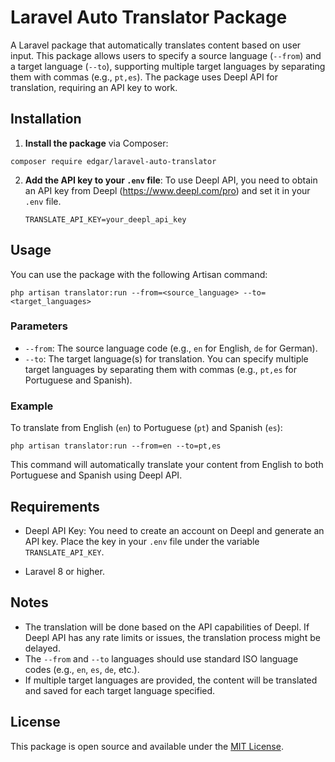 # Laravel Auto Translator Package

A Laravel package that automatically translates content based on user input. This package allows users to specify a source language (`--from`) and a target language (`--to`), supporting multiple target languages by separating them with commas (e.g., `pt,es`). The package uses Deepl API for translation, requiring an API key to work.

## Installation

1. **Install the package** via Composer:
```   
composer require edgar/laravel-auto-translator
```

2. **Add the API key to your `.env` file**:
   To use Deepl API, you need to obtain an API key from Deepl (https://www.deepl.com/pro) and set it in your `.env` file.
    ```
   TRANSLATE_API_KEY=your_deepl_api_key
   ```

## Usage

You can use the package with the following Artisan command:

```
php artisan translator:run --from=<source_language> --to=<target_languages>
```

### Parameters

- `--from`: The source language code (e.g., `en` for English, `de` for German).
- `--to`: The target language(s) for translation. You can specify multiple target languages by separating them with commas (e.g., `pt,es` for Portuguese and Spanish).

### Example

To translate from English (`en`) to Portuguese (`pt`) and Spanish (`es`):
```
php artisan translator:run --from=en --to=pt,es
```

This command will automatically translate your content from English to both Portuguese and Spanish using Deepl API.

## Requirements

- Deepl API Key: You need to create an account on Deepl and generate an API key. Place the key in your `.env` file under the variable `TRANSLATE_API_KEY`.

- Laravel 8 or higher.

## Notes

- The translation will be done based on the API capabilities of Deepl. If Deepl API has any rate limits or issues, the translation process might be delayed.
- The `--from` and `--to` languages should use standard ISO language codes (e.g., `en`, `es`, `de`, etc.).
- If multiple target languages are provided, the content will be translated and saved for each target language specified.

## License

This package is open source and available under the [MIT License](LICENSE).
